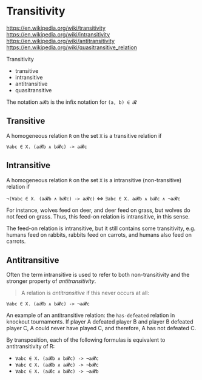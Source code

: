 # Transitivity

https://en.wikipedia.org/wiki/transitivity
https://en.wikipedia.org/wiki/intransitivity
https://en.wikipedia.org/wiki/antitransitivity
https://en.wikipedia.org/wiki/quasitransitive_relation



Transitivity
- transitive
- intransitive
- antitransitive
- quasitransitive

The notation `a𝓡b` is the infix notation for `(a, b) ∈ 𝓡`

## Transitive

A homogeneous relation `R` on the set `X` is a transitive relation if

`∀abc ∈ X. (a𝓡b ∧ b𝓡c) -> a𝓡c`


## Intransitive

A homogeneous relation `R` on the set `X` is a intransitive (non-transitive) relation if

`¬(∀abc ∈ X. (a𝓡b ∧ b𝓡c) -> a𝓡c)` <=> `∃abc ∈ X. a𝓡b ∧ b𝓡c ∧ ¬a𝓡c`

For instance, wolves feed on deer, and deer feed on grass, but wolves do not feed on grass. Thus, this feed-on relation is intransitive, in this sense.

The feed-on relation is intransitive, but it still contains some transitivity, e.g. humans feed on rabbits, rabbits feed on carrots, and humans also feed on carrots.

## Antitransitive

Often the term intransitive is used to refer to both non-transitivity and the stronger property of *antitransitivity*.

> A relation is *antitransitive* if this never occurs at all:

`∀abc ∈ X. (a𝓡b ∧ b𝓡c) -> ¬a𝓡c`

An example of an antitransitive relation: the `has-defeated` relation in knockout tournaments. If player A defeated player B and player B defeated player C, A could never have played C, and therefore, A has not defeated C.

By transposition, each of the following formulas is equivalent to antitransitivity of R:
- `∀abc ∈ X. (a𝓡b ∧ b𝓡c) -> ¬a𝓡c`
- `∀abc ∈ X. (a𝓡b ∧ a𝓡c) -> ¬b𝓡c`
- `∀abc ∈ X. (a𝓡c ∧ b𝓡c) -> ¬a𝓡b`
